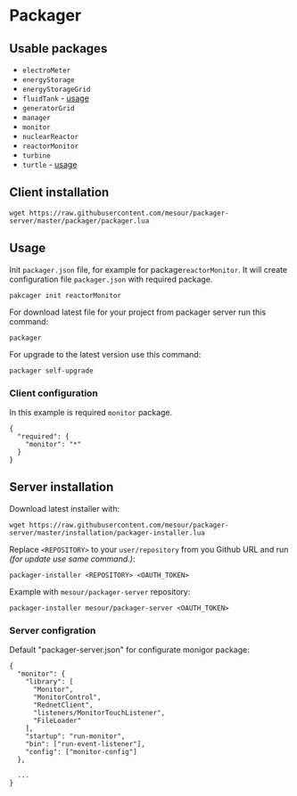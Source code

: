 # Packager

## Usable packages

- `electroMeter`
- `energyStorage`
- `energyStorageGrid`
- `fluidTank` - [usage](https://github.com/mesour/packager-server/blob/master/docs/en/fluidTank.md)
- `generatorGrid`
- `manager`
- `monitor`
- `nuclearReactor`
- `reactorMonitor`
- `turbine`
- `turtle` - [usage](https://github.com/mesour/packager-server/blob/master/docs/en/turtle.md)

## Client installation

```
wget https://raw.githubusercontent.com/mesour/packager-server/master/packager/packager.lua
```

## Usage

Init `packager.json` file, for example for package`reactorMonitor`.
It will create configuration file `packager.json` with required package.
```
pakcager init reactorMonitor
```

For download latest file for your project from packager server run this command:
```
packager
```

For upgrade to the latest version use this command:
```
packager self-upgrade
```

### Client configuration

In this example is required `monitor` package.

```
{
  "required": {
    "monitor": "*"
  }
}
```

## Server installation

Download latest installer with:

```
wget https://raw.githubusercontent.com/mesour/packager-server/master/installation/packager-installer.lua
```

Replace `<REPOSITORY>` to your `user/repository` from you Github URL and run _(for update use same command.)_:

```
packager-installer <REPOSITORY> <OAUTH_TOKEN>
```

Example with `mesour/packager-server` repository:

```
packager-installer mesour/packager-server <OAUTH_TOKEN>
```

### Server configration

Default "packager-server.json" for configurate monigor package:
```
{
  "monitor": {
    "library": [
      "Monitor",
      "MonitorControl",
      "RednetClient",
      "listeners/MonitorTouchListener",
      "FileLoader"
    ],
    "startup": "run-monitor",
    "bin": ["run-event-listener"],
    "config": ["monitor-config"]
  },

  ...
}
```
